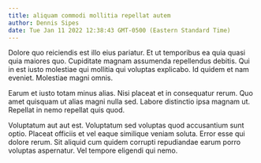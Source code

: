 ```yaml
---
title: aliquam commodi mollitia repellat autem
author: Dennis Sipes
date: Tue Jan 11 2022 12:38:43 GMT-0500 (Eastern Standard Time)
---
```

Dolore quo reiciendis est illo eius pariatur. Et ut temporibus ea quia quasi quia maiores quo. Cupiditate magnam assumenda repellendus debitis. Qui in est iusto molestiae qui mollitia qui voluptas explicabo. Id quidem et nam eveniet. Molestiae magni omnis.

 Earum et iusto totam minus alias. Nisi placeat et in consequatur rerum. Quo amet quisquam ut alias magni nulla sed. Labore distinctio ipsa magnam ut. Repellat in nemo repellat quis quod.

 Voluptatum aut aut est. Voluptatum sed voluptas quod accusantium sunt optio. Placeat officiis et vel eaque similique veniam soluta. Error esse qui dolore rerum. Sit aliquid cum quidem corrupti repudiandae earum porro voluptas aspernatur. Vel tempore eligendi qui nemo.